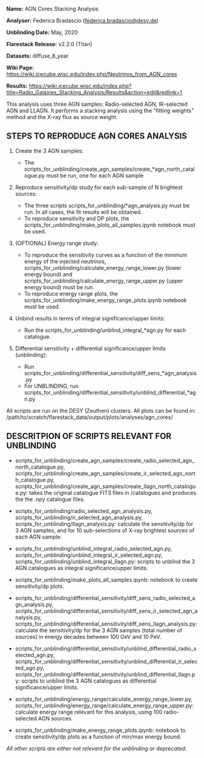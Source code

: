 **Name:** AGN Cores Stacking Analysis

**Analyser:** Federica Bradascio (federica.bradascio@desy.de)

**Unblinding Date:** May, 2020

**Flarestack Release:** v2.2.0 (Titan)

**Datasets:** diffuse_8_year

**Wiki Page:** https://wiki.icecube.wisc.edu/index.php/Neutrinos_from_AGN_cores

**Results:** https://wiki.icecube.wisc.edu/index.php?title=Radio_Galaxies_Stacking_Analysis/Results&action=edit&redlink=1

This analysis uses three AGN samples: Radio-selected AGN, IR-selected AGN
and LLAGN. It performs a stacking analysis using the "fitting weights"
method and the X-ray flux as source weight.

## STEPS TO REPRODUCE AGN CORES ANALYSIS

1. Create the 3 AGN samples:
    - The scripts_for_unblinding/create_agn_samples/create_*agn_north_catalogue.py must be run, one for each AGN sample

2. Reproduce sensitivity/dp study for each sub-sample of N brightest sources:
    - The three scripts scripts_for_unblinding/*agn_analysis.py must be run.
    In all cases, the fit results will be obtained.
    - To reproduce sensitivity and DP plots, the scripts_for_unblinding/make_plots_all_samples.ipynb
    notebook must be used.

3. (OPTIONAL) Energy range study:
    - To reproduce the sensitivity curves as a function of the minimum energy of the injected neutrinos,
    scripts_for_unblinding/calculate_energy_range_lower.py (lower energy bound) and
    scripts_for_unblinding/calculate_energy_range_upper.py (upper energy bound) must be run.
    - To reproduce energy range plots, the scripts_for_unblinding/make_energy_range_plots.ipynb
    notebook must be used.

4. Unbind results in terms of integral significance/upper limits:
    - Run the scripts_for_unblinding/unblind_integral_*agn.py for each catalogue.

5. Differential sensitivity + differential significance/upper limits (unblinding):
    - Run scripts_for_unblinding/differential_sensitivity/diff_sens_*agn_analysis.py
    - For UNBLINDING, run scripts_for_unblinding/differential_sensitivity/unblind_differential_*agn.py

All scripts are run on the DESY (Zeuthen) clusters.
All plots can be found in: /path/to/scratch/flarestack_data/output/plots/analyses/agn_cores/


## DESCRITPION OF SCRIPTS RELEVANT FOR UNBLINDING

- scripts_for_unblinding/create_agn_samples/create_radio_selected_agn_north_catalogue.py,
scripts_for_unblinding/create_agn_samples/create_ir_selected_agn_north_catalogue.py,
scripts_for_unblinding/create_agn_samples/create_llagn_north_catalogue.py:
    takes the original catalogue FITS files in /catalogues and produces the the .npy catalogue files.

- scripts_for_unblinding/radio_selected_agn_analysis.py, scripts_for_unblinding/ir_selected_agn_analysis.py,
scripts_for_unblinding/llagn_analysis.py:
    calculate the sensitivity/dp for 3 AGN samples, and for 10 sub-selections of X-ray brightest sources
    of each AGN sample.

- scripts_for_unblinding/unblind_integral_radio_selected_agn.py,
scripts_for_unblinding/unblind_integral_ir_selected_agn.py,
scripts_for_unblinding/unblind_integral_llagn.py:
    scripts to unblind the 3 AGN catalogues as integral significance/upper limits.

- scripts_for_unblinding/make_plots_all_samples.ipynb: notebook to create sensitivity/dp plots.

- scripts_for_unblinding/differential_sensitivity/diff_sens_radio_selected_agn_analysis.py,
scripts_for_unblinding/differential_sensitivity/diff_sens_ir_selected_agn_analysis.py,
scripts_for_unblinding/differential_sensitivity/diff_sens_llagn_analysis.py:
    calculate the sensitivity/dp for the 3 AGN samples (total number of sources)
    in energy decades between 100 GeV and 10 PeV.

- scripts_for_unblinding/differential_sensitivity/unblind_differential_radio_selected_agn.py,
scripts_for_unblinding/differential_sensitivity/unblind_differential_ir_selected_agn.py,
scripts_for_unblinding/differential_sensitivity/unblind_differential_llagn.py:
    scripts to unblind the 3 AGN catalogues as differential significance/upper limits.

- scripts_for_unblinding/energy_range/calculate_energy_range_lower.py,
scripts_for_unblinding/energy_range/calculate_energy_range_upper.py:
    calculate energy range relevant for this analysis, using 100 radio-selected AGN sources.

- scripts_for_unblinding/make_energy_range_plots.ipynb:
    notebook to create sensitivity/dp plots as a function of min/max energy bound.

*All other scripts are either not relevant for the unblinding or deprecated.*

